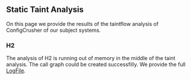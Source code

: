 ## Static Taint Analysis
On this page we provide the results of the taintflow analysis of ConfigCrusher of our subject systems.

### H2
The analysis of H2 is running out of memory in the middle of the taint analysis. The call graph could be created successfilly. We provide the full [LogFile](TestResults_AnalysisTest_h2TestWBPIM.xml).
